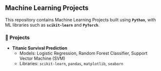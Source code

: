 ## Machine Learning Projects

This repository contains Machine Learning Projects built using **`Python`**, with ML libraries such as **`scikit-learn`** and **`PyTorch`**.

### 📂 Projects
- **Titanic Survival Prediction**
  - Models: Logistic Regression, Random Forest Classifier, Support Vector Machine (SVM)
  - Libraries: `scikit-learn`, `pandas`, `matplotlib`, `seaborn`
